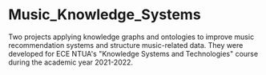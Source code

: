 # Music_Knowledge_Systems
Two projects applying knowledge graphs and ontologies to improve music recommendation systems and structure music-related data. They were developed for ECE NTUA's "Knowledge Systems and Technologies" course during the academic year 2021-2022. 
